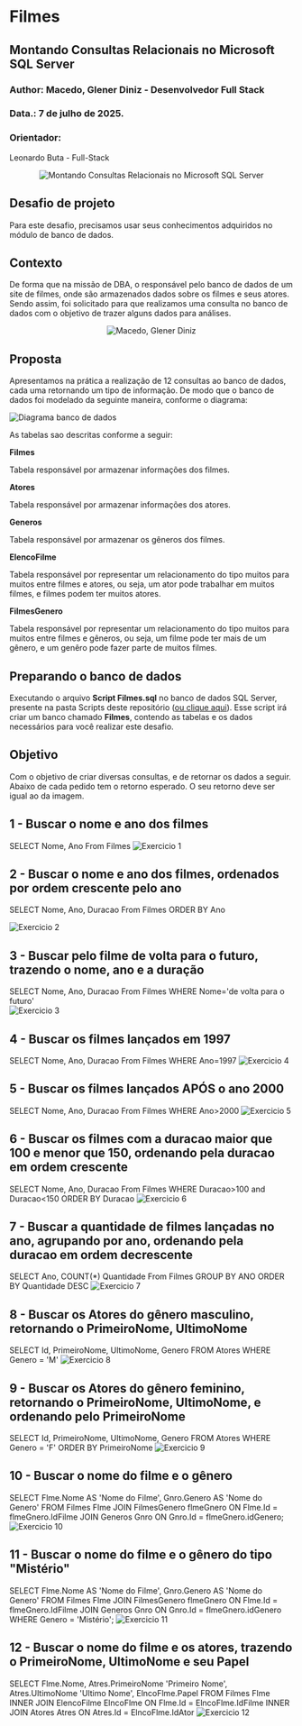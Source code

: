 # Filmes
## Montando Consultas Relacionais no Microsoft SQL Server

### Author: Macedo, Glener Diniz - Desenvolvedor Full Stack
### Data.: 7 de julho de 2025.

### Orientador:
Leonardo Buta - Full-Stack

<p align="center">
  <img src="https://raw.githubusercontent.com/gdmacedo/DataBase/refs/heads/main/MCSQL_Server/Filmes/Imagens/Films.jpg" title="Montando Consultas Relacionais no Microsoft SQL Server">
</p>


## Desafio de projeto
Para este desafio, precisamos usar seus conhecimentos adquiridos no módulo de banco de dados.

## Contexto
De forma que na missão de DBA, o responsável pelo banco de dados de um site de filmes, onde são armazenados dados sobre os filmes e seus atores. Sendo assim, foi solicitado para que realizamos uma consulta no banco de dados com o objetivo de trazer alguns dados para análises.

<p align="center">
  <img  src="https://raw.githubusercontent.com/gdmacedo/Glener-Talk/main/developer-MacedoGDiniz.jpg" alt="Macedo, Glener Diniz">
</p>

## Proposta
Apresentamos na prática a realização de 12 consultas ao banco de dados, cada uma retornando um tipo de informação.
De modo que o banco de dados foi modelado da seguinte maneira, conforme o diagrama:

![Diagrama banco de dados](Imagens/diagrama.png)

As tabelas sao descritas conforme a seguir:

**Filmes**

Tabela responsável por armazenar informações dos filmes.

**Atores**

Tabela responsável por armazenar informações dos atores.

**Generos**

Tabela responsável por armazenar os gêneros dos filmes.

**ElencoFilme**

Tabela responsável por representar um relacionamento do tipo muitos para muitos entre filmes e atores, ou seja, um ator pode trabalhar em muitos filmes, e filmes
podem ter muitos atores.

**FilmesGenero**

Tabela responsável por representar um relacionamento do tipo muitos para muitos entre filmes e gêneros, ou seja, um filme pode ter mais de um gênero, e um genêro pode fazer parte de muitos filmes.

## Preparando o banco de dados
Executando o arquivo **Script Filmes.sql** no banco de dados SQL Server, presente na pasta Scripts deste repositório ([ou clique aqui](Script%20Filmes.sql)). Esse script irá criar um banco chamado **Filmes**, contendo as tabelas e os dados necessários para você realizar este desafio.

## Objetivo
Com o objetivo de criar diversas consultas, e de retornar os dados a seguir. Abaixo de cada pedido tem o retorno esperado. O seu retorno deve ser igual ao da imagem.

## 1 - Buscar o nome e ano dos filmes
SELECT Nome, Ano From Filmes
![Exercicio 1](Imagens/1.png)

## 2 - Buscar o nome e ano dos filmes, ordenados por ordem crescente pelo ano
SELECT Nome, Ano, Duracao From Filmes ORDER BY Ano 

![Exercicio 2](Imagens/2.png)

## 3 - Buscar pelo filme de volta para o futuro, trazendo o nome, ano e a duração
SELECT Nome, Ano, Duracao From Filmes WHERE Nome='de volta para o futuro'  
![Exercicio 3](Imagens/3.png)

## 4 - Buscar os filmes lançados em 1997
SELECT Nome, Ano, Duracao From Filmes WHERE Ano=1997 
![Exercicio 4](Imagens/4.png)

## 5 - Buscar os filmes lançados APÓS o ano 2000
SELECT Nome, Ano, Duracao From Filmes WHERE Ano>2000 
![Exercicio 5](Imagens/5.png)

## 6 - Buscar os filmes com a duracao maior que 100 e menor que 150, ordenando pela duracao em ordem crescente
SELECT Nome, Ano, Duracao From Filmes WHERE Duracao>100 and Duracao<150 ORDER BY Duracao
![Exercicio 6](Imagens/6.png)

## 7 - Buscar a quantidade de filmes lançadas no ano, agrupando por ano, ordenando pela duracao em ordem decrescente
SELECT Ano, COUNT(*) Quantidade From Filmes GROUP BY ANO ORDER BY Quantidade DESC
![Exercicio 7](Imagens/7.png)

## 8 - Buscar os Atores do gênero masculino, retornando o PrimeiroNome, UltimoNome
SELECT Id, PrimeiroNome, UltimoNome, Genero FROM Atores WHERE Genero = 'M'
![Exercicio 8](Imagens/8.png)

## 9 - Buscar os Atores do gênero feminino, retornando o PrimeiroNome, UltimoNome, e ordenando pelo PrimeiroNome
SELECT Id, PrimeiroNome, UltimoNome, Genero FROM Atores WHERE Genero = 'F' ORDER BY PrimeiroNome
![Exercicio 9](Imagens/9.png)

## 10 - Buscar o nome do filme e o gênero
SELECT Flme.Nome AS 'Nome do Filme', Gnro.Genero AS 'Nome do Genero'
       FROM Filmes Flme
       JOIN FilmesGenero flmeGnero ON Flme.Id = flmeGnero.IdFilme
       JOIN Generos Gnro ON Gnro.Id = flmeGnero.idGenero;
![Exercicio 10](Imagens/10.png)

## 11 - Buscar o nome do filme e o gênero do tipo "Mistério"
SELECT Flme.Nome AS 'Nome do Filme', Gnro.Genero AS 'Nome do Genero'
FROM Filmes Flme
JOIN FilmesGenero flmeGnero ON Flme.Id = flmeGnero.IdFilme
JOIN Generos Gnro ON Gnro.Id = flmeGnero.idGenero
WHERE Genero = 'Mistério';
![Exercicio 11](Imagens/11.png)

## 12 - Buscar o nome do filme e os atores, trazendo o PrimeiroNome, UltimoNome e seu Papel
SELECT Flme.Nome, Atres.PrimeiroNome 'Primeiro Nome', Atres.UltimoNome 'Ultimo Nome', ElncoFlme.Papel
FROM Filmes Flme
INNER JOIN ElencoFilme ElncoFlme ON Flme.Id = ElncoFlme.IdFilme
INNER JOIN Atores Atres ON Atres.Id = ElncoFlme.IdAtor
![Exercicio 12](Imagens/12.png)
